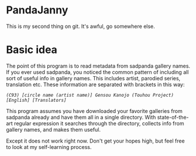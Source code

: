 # PandaJanny
This is my second thing on git.
It's awful, go somewhere else.

# Basic idea
The point of this program is to read metadata from sadpanda gallery names.
If you ever used sadpanda, you noticed the common pattern of including all sort of useful info in gallery names. This includes artist, parodied series, translation etc. These information are separated with brackets in this way:

*`(C93) [circle name (artist name)] Gensou Kanojo (Touhou Project) [English] [Translators]`*

This program assumes you have downloaded your favorite galleries from sadpanda already and have them all in a single directory. With state-of-the-art regular expression it searches through the directory, collects info from gallery names, and makes them useful.

Except it does not work right now. Don't get your hopes high, but feel free to look at my self-learning process.
